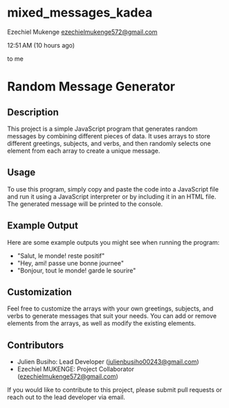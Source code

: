 # mixed_messages_kadea

Ezechiel Mukenge <ezechielmukenge572@gmail.com>
	
12:51 AM (10 hours ago)
	
to me
# Random Message Generator

## Description
This project is a simple JavaScript program that generates random messages by combining different pieces of data. It uses arrays to store different greetings, subjects, and verbs, and then randomly selects one element from each array to create a unique message.

## Usage
To use this program, simply copy and paste the code into a JavaScript file and run it using a JavaScript interpreter or by including it in an HTML file. The generated message will be printed to the console.

## Example Output
Here are some example outputs you might see when running the program:
- "Salut, le monde! reste positif"
- "Hey, ami! passe une bonne journee"
- "Bonjour, tout le monde! garde le sourire"

## Customization
Feel free to customize the arrays with your own greetings, subjects, and verbs to generate messages that suit your needs. You can add or remove elements from the arrays, as well as modify the existing elements.

## Contributors
- Julien Busiho: Lead Developer (julienbusiho00243@gmail.com)
- Ezechiel MUKENGE: Project Collaborator (ezechielmukenge572@gmail.com)

If you would like to contribute to this project, please submit pull requests or reach out to the lead developer via email.
